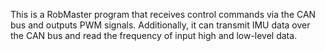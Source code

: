 This is a RobMaster program that receives control commands via the CAN bus and outputs PWM signals. Additionally, it can transmit IMU data over the CAN bus and read the frequency of input high and low-level data.
